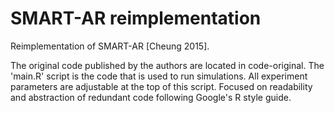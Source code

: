 # SMART-AR reimplementation
Reimplementation of SMART-AR [Cheung 2015]. 

The original code published by the authors are located in code-original. The 'main.R' script is the code that is used to run simulations. All experiment parameters are adjustable at the top of this script. Focused on readability and abstraction of redundant code following Google's R style guide. 
